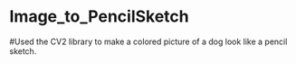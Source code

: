 # Image_to_PencilSketch
#Used the CV2 library to make a colored picture of a dog look like a pencil sketch.

